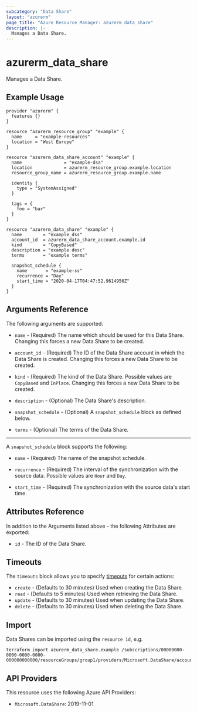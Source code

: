 ```yaml
---
subcategory: "Data Share"
layout: "azurerm"
page_title: "Azure Resource Manager: azurerm_data_share"
description: |-
  Manages a Data Share.
---
```


# azurerm_data_share

Manages a Data Share.

## Example Usage

```hcl
provider "azurerm" {
  features {}
}

resource "azurerm_resource_group" "example" {
  name     = "example-resources"
  location = "West Europe"
}

resource "azurerm_data_share_account" "example" {
  name                = "example-dsa"
  location            = azurerm_resource_group.example.location
  resource_group_name = azurerm_resource_group.example.name

  identity {
    type = "SystemAssigned"
  }

  tags = {
    foo = "bar"
  }
}

resource "azurerm_data_share" "example" {
  name        = "example_dss"
  account_id  = azurerm_data_share_account.example.id
  kind        = "CopyBased"
  description = "example desc"
  terms       = "example terms"

  snapshot_schedule {
    name       = "example-ss"
    recurrence = "Day"
    start_time = "2020-04-17T04:47:52.9614956Z"
  }
}
```

## Arguments Reference

The following arguments are supported:

* `name` - (Required) The name which should be used for this Data Share. Changing this forces a new Data Share to be created.

* `account_id` - (Required) The ID of the Data Share account in which the Data Share is created. Changing this forces a new Data Share to be created.

* `kind` - (Required) The kind of the Data Share. Possible values are `CopyBased` and `InPlace`. Changing this forces a new Data Share to be created.

* `description` - (Optional) The Data Share's description.

* `snapshot_schedule` - (Optional) A `snapshot_schedule` block as defined below.

* `terms` - (Optional) The terms of the Data Share.

---

A `snapshot_schedule` block supports the following:

* `name` - (Required) The name of the snapshot schedule.

* `recurrence` - (Required) The interval of the synchronization with the source data. Possible values are `Hour` and `Day`.

* `start_time` - (Required) The synchronization with the source data's start time.

## Attributes Reference

In addition to the Arguments listed above - the following Attributes are exported:

* `id` - The ID of the Data Share.

## Timeouts

The `timeouts` block allows you to specify [timeouts](https://www.terraform.io/language/resources/syntax#operation-timeouts) for certain actions:

* `create` - (Defaults to 30 minutes) Used when creating the Data Share.
* `read` - (Defaults to 5 minutes) Used when retrieving the Data Share.
* `update` - (Defaults to 30 minutes) Used when updating the Data Share.
* `delete` - (Defaults to 30 minutes) Used when deleting the Data Share.

## Import

Data Shares can be imported using the `resource id`, e.g.

```shell
terraform import azurerm_data_share.example /subscriptions/00000000-0000-0000-0000-000000000000/resourceGroups/group1/providers/Microsoft.DataShare/accounts/account1/shares/share1
```

## API Providers
<!-- This section is generated, changes will be overwritten -->
This resource uses the following Azure API Providers:

* `Microsoft.DataShare`: 2019-11-01
